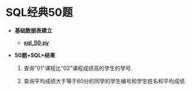 # SQL经典50题

* **基础数据表建立**

   + [**sql_50.py**](https://github.com/Anfany/Python3-Practice/blob/master/sqlite/sql_50.py)

* **50题+SQL+结果**

   1. 查询"01"课程比"02"课程成绩高的学生的学号.
   
   
   2. 查询平均成绩大于等于60分的同学的学生编号和学生姓名和平均成绩.
